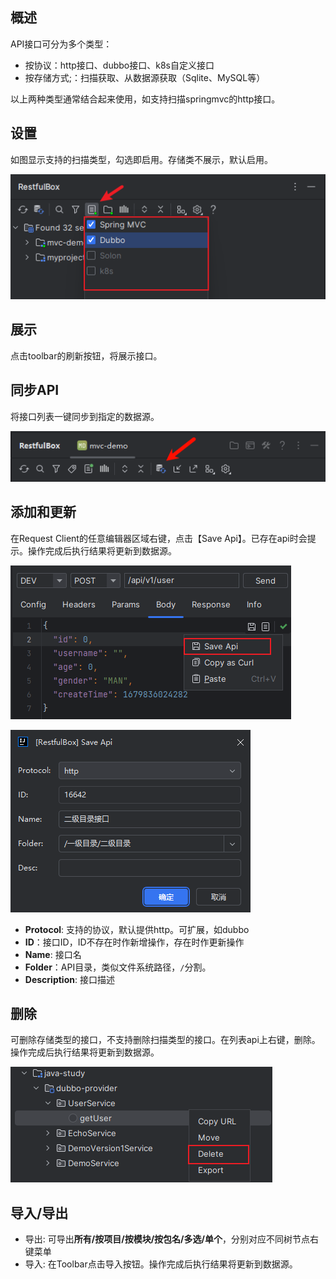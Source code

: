 ## 概述
API接口可分为多个类型：

- 按协议：http接口、dubbo接口、k8s自定义接口
- 按存储方式;：扫描获取、从数据源获取（Sqlite、MySQL等）

以上两种类型通常结合起来使用，如支持扫描springmvc的http接口。

## 设置
如图显示支持的扫描类型，勾选即启用。存储类不展示，默认启用。

![](../快速入门/images/1691836592697.png)

## 展示
点击toolbar的刷新按钮，将展示接口。

## 同步API
将接口列表一键同步到指定的数据源。

![img.png](images/1724582429727.png)

## 添加和更新

在Request Client的任意编辑器区域右键，点击【Save Api】。已存在api时会提示。操作完成后执行结果将更新到数据源。

![](images/286551721234228.png)

![img.png](images/1724582857696.png)

- **Protocol**: 支持的协议，默认提供http。可扩展，如dubbo
- **ID**：接口ID，ID不存在时作新增操作，存在时作更新操作
- **Name**: 接口名
- **Folder**：API目录，类似文件系统路径，`/`分割。
- **Description**: 接口描述

## 删除

可删除存储类型的接口，不支持删除扫描类型的接口。在列表api上右键，删除。操作完成后执行结果将更新到数据源。

![](images/472151721230618.png)

## 导入/导出

- 导出: 可导出**所有/按项目/按模块/按包名/多选/单个**，分别对应不同树节点右键菜单
- 导入: 在Toolbar点击导入按钮。操作完成后执行结果将更新到数据源。
